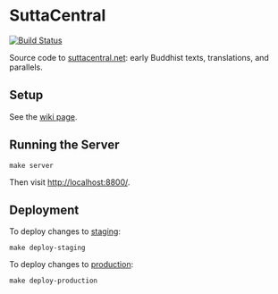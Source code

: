 # SuttaCentral

[![Build Status](https://travis-ci.org/suttacentral/suttacentral.png?branch=master)](https://travis-ci.org/suttacentral/suttacentral)

Source code to [suttacentral.net](http://suttacentral.net/): early Buddhist texts, translations, and parallels.

## Setup

See the [wiki page](https://github.com/suttacentral/suttacentral/wiki/SuttaCentral-Dev-Setup).

## Running the Server

    make server

Then visit <http://localhost:8800/>.

## Deployment

To deploy changes to [staging](http://staging.suttacentral.net/):

    make deploy-staging

To deploy changes to [production](http://suttacentral.net/):

    make deploy-production
